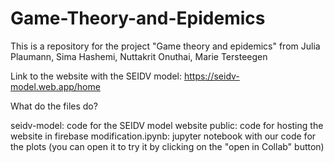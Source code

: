 # Game-Theory-and-Epidemics

This is a repository for the project "Game theory and epidemics" from Julia Plaumann, Sima Hashemi, Nuttakrit Onuthai, Marie Tersteegen

Link to the website with the SEIDV model: https://seidv-model.web.app/home

What do the files do?

seidv-model: code for the SEIDV model website
public: code for hosting the website in firebase
modification.ipynb: jupyter notebook with our code for the plots (you can open it to try it by clicking on the "open in Collab" button)

